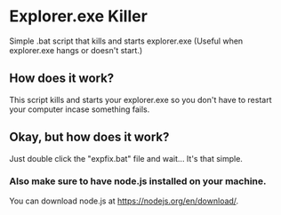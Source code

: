 # Explorer.exe Killer
Simple .bat script that kills and starts explorer.exe (Useful when explorer.exe hangs or doesn't start.)


## How does it work?

This script kills and starts your explorer.exe so you don't have to restart your computer incase something fails.

## Okay, but how does it work?

Just double click the "expfix.bat" file and wait... It's that simple.

### Also make sure to have node.js installed on your machine.
You can download node.js at https://nodejs.org/en/download/.
